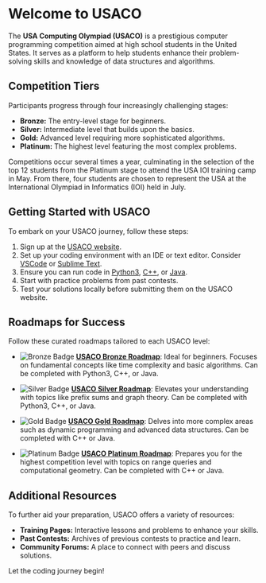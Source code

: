 # Welcome to USACO

The **USA Computing Olympiad (USACO)** is a prestigious computer programming competition aimed at high school students in the United States. It serves as a platform to help students enhance their problem-solving skills and knowledge of data structures and algorithms.

## Competition Tiers

Participants progress through four increasingly challenging stages:
- **Bronze:** The entry-level stage for beginners.
- **Silver:** Intermediate level that builds upon the basics.
- **Gold:** Advanced level requiring more sophisticated algorithms.
- **Platinum:** The highest level featuring the most complex problems.

Competitions occur several times a year, culminating in the selection of the top 12 students from the Platinum stage to attend the USA IOI training camp in May. From there, four students are chosen to represent the USA at the International Olympiad in Informatics (IOI) held in July.

## Getting Started with USACO

To embark on your USACO journey, follow these steps:
1. Sign up at the [USACO website](http://www.usaco.org/).
2. Set up your coding environment with an IDE or text editor. Consider [VSCode](https://code.visualstudio.com/) or [Sublime Text](https://www.sublimetext.com/).
3. Ensure you can run code in [Python3](https://www.python.org/downloads/), [C++](https://gcc.gnu.org/install/binaries.html), or [Java](https://www.oracle.com/java/technologies/javase-downloads.html).
4. Start with practice problems from past contests.
5. Test your solutions locally before submitting them on the USACO website.

## Roadmaps for Success

Follow these curated roadmaps tailored to each USACO level:

- ![Bronze Badge](https://img.shields.io/badge/-Bronze-orange) [**USACO Bronze Roadmap**](https://github.com/Reddimus/USACO_notes/blob/main/Documentation/Roadmaps/Bronze.md): Ideal for beginners. Focuses on fundamental concepts like time complexity and basic algorithms. Can be completed with Python3, C++, or Java.

- ![Silver Badge](https://img.shields.io/badge/-Silver-lightgrey) [**USACO Silver Roadmap**](https://github.com/Reddimus/USACO_notes/blob/main/Documentation/Roadmaps/Silver.md): Elevates your understanding with topics like prefix sums and graph theory. Can be completed with Python3, C++, or Java.

- ![Gold Badge](https://img.shields.io/badge/-Gold-yellow) [**USACO Gold Roadmap**](https://github.com/Reddimus/USACO_notes/blob/main/Documentation/Roadmaps/Gold.md): Delves into more complex areas such as dynamic programming and advanced data structures. Can be completed with C++ or Java.

- ![Platinum Badge](https://img.shields.io/badge/-Platinum-blue) [**USACO Platinum Roadmap**](https://github.com/Reddimus/USACO_notes/blob/main/Documentation/Roadmaps/Platinum.md): Prepares you for the highest competition level with topics on range queries and computational geometry. Can be completed with C++ or Java.

## Additional Resources

To further aid your preparation, USACO offers a variety of resources:
- **Training Pages:** Interactive lessons and problems to enhance your skills.
- **Past Contests:** Archives of previous contests to practice and learn.
- **Community Forums:** A place to connect with peers and discuss solutions.

Let the coding journey begin!
